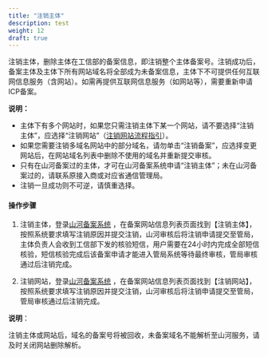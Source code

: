 ```yaml
---
title: "注销主体"
description: test
weight: 12
draft: true
---
```




注销主体，删除主体在工信部的备案信息，即注销整个主体备案号。注销成功后，备案主体及主体下所有网站域名将全部成为未备案信息，主体下不可提供任何互联网信息服务（含网站）。如需再提供互联网信息服务（如网站等），需要重新申请ICP备案。

**说明：**

- 主体下有多个网站时，如果您只需注销主体下某一个网站，请不要选择“注销主体”，应选择“注销网站”（[注销网站流程指引](https://support.huaweicloud.com/pi-icp/icp_03_0003.html)）。
- 如果您需要注销多域名网站中的部分域名，请勿单击“注销备案”，应选择变更网站后，在网站域名列表中删除不使用的域名并重新提交审核。
- 只有在山河备案过的主体，才可在山河备案系统申请“注销主体”；未在山河备案过的，请联系原接入商或对应省通信管理局。
- 注销一旦成功则不可逆，请慎重选择。



#### 操作步骤

1. 注销主体，登录[山河备案系统](https://beian.shanhe.com/icp/intro) ，在备案网站信息列表页面找到【注销主体】，按照系统要求填写注销原因并提交注销，山河审核后将注销申请提交至管局，主体负责人会收到工信部下发的核验短信，用户需要在24小时内完成全部短信核验，短信核验完成后该备案申请才能进入管局系统等待最终审核，管局审核通过后注销完成。

2. 注销网站，登录[山河备案系统](https://beian.shanhe.com/icp/intro) ，在备案网站信息列表页面找到【注销网站】，按照系统要求填写注销原因并提交注销，山河审核后将注销申请提交至管局，管局审核通过后注销完成。

 **说明**：

注销主体或网站后，域名的备案号将被回收，未备案域名不能解析至山河服务，请及时关闭网站删除解析。